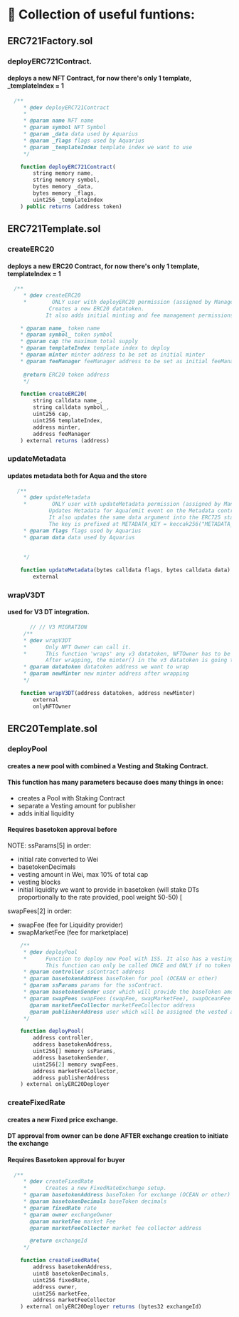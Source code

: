 # 🦑 Collection of useful funtions:

## ERC721Factory.sol

### deployERC721Contract.   
#### deploys a new NFT Contract, for now there's only 1 template, _templateIndex = 1

```Javascript
  /**
     * @dev deployERC721Contract
     *      
     * @param name NFT name
     * @param symbol NFT Symbol
     * @param _data data used by Aquarius
     * @param _flags flags used by Aquarius
     * @param _templateIndex template index we want to use
     */

    function deployERC721Contract(
        string memory name,
        string memory symbol,
        bytes memory _data,
        bytes memory _flags,
        uint256 _templateIndex
    ) public returns (address token)
```

## ERC721Template.sol

### createERC20
#### deploys a new ERC20 Contract, for now there's only 1 template, templateIndex = 1

```Javascript
  /**
     * @dev createERC20
     *        ONLY user with deployERC20 permission (assigned by Manager) can call it
             Creates a new ERC20 datatoken.
            It also adds initial minting and fee management permissions to custom users.

    * @param name_ token name
    * @param symbol_ token symbol
    * @param cap the maximum total supply
    * @param templateIndex template index to deploy
    * @param minter minter address to be set as initial minter 
    * @param feeManager feeManager address to be set as initial feeManager (who can set who gets the DTs consumed)
     
     @return ERC20 token address
     */

    function createERC20(
        string calldata name_,
        string calldata symbol_,
        uint256 cap,
        uint256 templateIndex,
        address minter,
        address feeManager
    ) external returns (address)
```

### updateMetadata   
#### updates metadata both for Aqua and the store

```Javascript
   /**
     * @dev updateMetadata
     *        ONLY user with updateMetadata permission (assigned by Manager) can call it
             Updates Metadata for Aqua(emit event on the Metadata contract)
             It also updates the same data argument into the ERC725 standard (key-value store).
             The key is prefixed at METADATA_KEY = keccak256("METADATA_KEY");
     * @param flags flags used by Aquarius
     * @param data data used by Aquarius
    
     
     */

    function updateMetadata(bytes calldata flags, bytes calldata data)
        external
```

### wrapV3DT   
#### used for V3 DT integration. 

```Javascript
       // // V3 MIGRATION
     /**
     * @dev wrapV3DT
     *      Only NFT Owner can call it.
     *      This function 'wraps' any v3 datatoken, NFTOwner has to be the actual minter(v3) before calling it. 
            After wrapping, the minter() in the v3 datatoken is going to be this contract. To mint new tokens we now need to use mintV3DT
     * @param datatoken datatoken address we want to wrap
     * @param newMinter new minter address after wrapping
     */

    function wrapV3DT(address datatoken, address newMinter)
        external
        onlyNFTOwner
```


## ERC20Template.sol

### deployPool
#### creates a new pool with combined a Vesting and Staking Contract.
#### This function has many parameters because does many things in once:
- creates a Pool with Staking Contract
- separate a Vesting amount for publisher
- adds initial liquidity 

#### Requires basetoken approval before

NOTE: 
ssParams[5] in order:
- initial rate converted to Wei
- basetokenDecimals
- vesting amount in Wei, max 10% of total cap
- vesting blocks
- initial liquidity we want to provide in basetoken (will stake DTs proportionally to the rate provided, pool weight 50-50)   [

swapFees[2] in order:
- swapFee (fee for Liquidity provider)
- swapMarketFee (fee for marketplace)


```Javascript
    /**
     * @dev deployPool
     *      Function to deploy new Pool with 1SS. It also has a vesting schedule.
            This function can only be called ONCE and ONLY if no token have been minted yet.
     * @param controller ssContract address
     * @param basetokenAddress baseToken for pool (OCEAN or other)
     * @param ssParams params for the ssContract. 
     * @param basetokenSender user which will provide the baseToken amount for initial liquidity 
     * @param swapFees swapFees (swapFee, swapMarketFee), swapOceanFee will be set automatically later
       @param marketFeeCollector marketFeeCollector address
       @param publisherAddress user which will be assigned the vested amount.
     */

    function deployPool(
        address controller,
        address basetokenAddress,
        uint256[] memory ssParams,
        address basetokenSender,
        uint256[2] memory swapFees,
        address marketFeeCollector,
        address publisherAddress
    ) external onlyERC20Deployer 
```


### createFixedRate
#### creates a new Fixed price exchange.

#### DT approval from owner can be done AFTER exchange creation to initiate the exchange
#### Requires Basetoken approval for buyer

```Javascript
  /**
     * @dev createFixedRate
     *      Creates a new FixedRateExchange setup.
     * @param basetokenAddress baseToken for exchange (OCEAN or other)
     * @param basetokenDecimals baseToken decimals
     * @param fixedRate rate
     * @param owner exchangeOwner
       @param marketFee market Fee 
       @param marketFeeCollector market fee collector address

       @return exchangeId
     */

    function createFixedRate(
        address basetokenAddress,
        uint8 basetokenDecimals,
        uint256 fixedRate,
        address owner,
        uint256 marketFee,
        address marketFeeCollector
    ) external onlyERC20Deployer returns (bytes32 exchangeId)
```